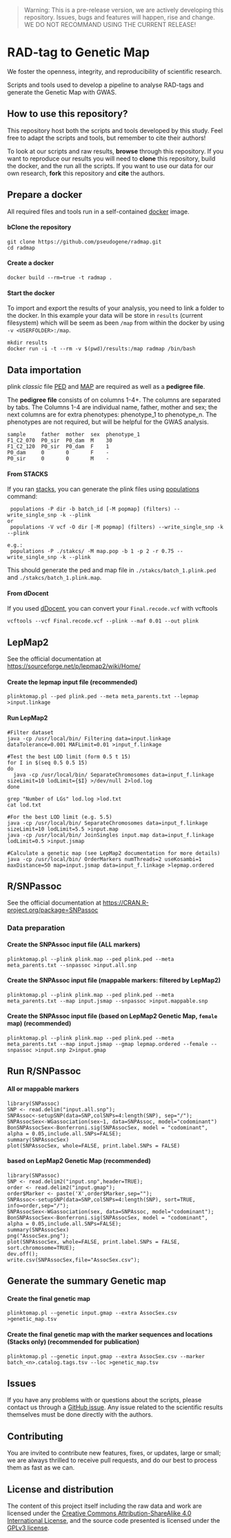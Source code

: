 > Warning: This is a pre-release version, we are actively developing this repository. Issues, bugs and features will happen, rise and change. WE DO NOT RECOMMAND USING THE CURRENT RELEASE!

# RAD-tag to Genetic Map

We foster the openness, integrity, and reproducibility of scientific research.

Scripts and tools used to develop a pipeline to analyse RAD-tags and generate the Genetic Map with GWAS.


## How to use this repository?

This repository host both the scripts and tools developed by this study. Feel free to adapt the scripts and tools, but remember to cite their authors!

To look at our scripts and raw results, **browse** through this repository. If you want to reproduce our results you will need to **clone** this repository, build the docker, and the run all the scripts. If you want to use our data for our own research, **fork** this repository and **cite** the authors.


## Prepare a docker

All required files and tools run in a self-contained [docker](https://www.docker.com/) image.

#### bClone the repository

```
git clone https://github.com/pseudogene/radmap.git
cd radmap
```

#### Create a docker

```
docker build --rm=true -t radmap .
```

#### Start the docker

To import and export the results of your analysis, you need to link a folder to the docker. In this example your data will be store in `results` (current filesystem) which will be seem as been `/map` from within the docker by using `-v <USERFOLDER>:/map`.

```
mkdir results
docker run -i -t --rm -v $(pwd)/results:/map radmap /bin/bash
```

## Data importation
plink _classic_ file [PED](http://pngu.mgh.harvard.edu/~purcell/plink/data.shtml#ped) and [MAP](http://pngu.mgh.harvard.edu/~purcell/plink/data.shtml#map) are required as well as a **pedigree file**.

The **pedigree file** consists of on columns 1-4+. The columns are separated by tabs. The Columns 1-4 are individual name, father, mother and sex; the next columns are for extra phenotypes: phenotype\_1 to phenotype\_n. The phenotypes are not required, but will be helpful for the GWAS analysis.

```
sample     father  mother  sex  phenotype_1
F1_C2_070  P0_sir  P0_dam  M    30
F1_C2_120  P0_sir  P0_dam  F    1
P0_dam     0       0       F    -
P0_sir     0       0       M    -
```

#### From STACKS

If you ran [stacks](http://catchenlab.life.illinois.edu/stacks/), you can generate the plink files using [populations](http://catchenlab.life.illinois.edu/stacks/comp/populations.php) command:

```
 populations -P dir -b batch_id [-M popmap] (filters) --write_single_snp -k --plink
or
 populations -V vcf -O dir [-M popmap] (filters) --write_single_snp -k --plink
```

```
e.g.:
 populations -P ./stakcs/ -M map.pop -b 1 -p 2 -r 0.75 --write_single_snp -k --plink
```

This should generate the ped and map file in `./stakcs/batch_1.plink.ped` and `./stakcs/batch_1.plink.map`.

#### From dDocent

If you used [dDocent](https://ddocent.wordpress.com/), you can convert your `Final.recode.vcf` with vcftools

```
vcftools --vcf Final.recode.vcf --plink --maf 0.01 --out plink
```

## LepMap2
See the official documentation at https://sourceforge.net/p/lepmap2/wiki/Home/

#### Create the lepmap input file  (recommended)

```
plinktomap.pl --ped plink.ped --meta meta_parents.txt --lepmap >input.linkage
```

#### Run LepMap2

```
#Filter dataset
java -cp /usr/local/bin/ Filtering data=input.linkage dataTolerance=0.001 MAFLimit=0.01 >input_f.linkage

#Test the best LOD limit (form 0.5 t 15)
for I in $(seq 0.5 0.5 15)
do
  java -cp /usr/local/bin/ SeparateChromosomes data=input_f.linkage sizeLimit=10 lodLimit={$I} >/dev/null 2>lod.log
done

grep "Number of LGs" lod.log >lod.txt
cat lod.txt

#For the best LOD limit (e.g. 5.5)
java -cp /usr/local/bin/ SeparateChromosomes data=input_f.linkage sizeLimit=10 lodLimit=5.5 >input.map
java -cp /usr/local/bin/ JoinSingles input.map data=input_f.linkage lodLimit=0.5 >input.jsmap

#Calculate a genetic map (see LepMap2 documentation for more details)
java -cp /usr/local/bin/ OrderMarkers numThreads=2 useKosambi=1 maxDistance=50 map=input.jsmap data=input_f.linkage >lepmap.ordered
```

## R/SNPassoc
See the official documentation at https://CRAN.R-project.org/package=SNPassoc

### Data preparation

#### Create the SNPAssoc input file (ALL markers)

```
plinktomap.pl --plink plink.map --ped plink.ped --meta meta_parents.txt --snpassoc >input.all.snp
```

#### Create the SNPAssoc input file (mappable markers: filtered by LepMap2)

```
plinktomap.pl --plink plink.map --ped plink.ped --meta meta_parents.txt --map input.jsmap --snpassoc >input.mappable.snp
```

#### Create the SNPAssoc input file (based on LepMap2 Genetic Map, `female` map)  (recommended)

```
plinktomap.pl --plink plink.map --ped plink.ped --meta meta_parents.txt --map input.jsmap --gmap lepmap.ordered --female --snpassoc >input.snp 2>input.gmap
```

## Run R/SNPassoc

#### All or mappable markers

```
library(SNPassoc)
SNP <- read.delim("input.all.snp");
SNPAssoc<-setupSNP(data=SNP,colSNPs=4:length(SNP), sep="/");
SNPAssocSex<-WGassociation(sex~1, data=SNPAssoc, model="codominant")
BonSNPAssocSex<-Bonferroni.sig(SNPAssocSex, model = "codominant", alpha = 0.05,include.all.SNPs=FALSE);
summary(SNPAssocSex)
plot(SNPAssocSex, whole=FALSE, print.label.SNPs = FALSE)
```

#### based on LepMap2 Genetic Map  (recommended)

```
library(SNPassoc)
SNP <- read.delim2("input.snp",header=TRUE);
order <- read.delim2("input.gmap");
order$Marker <- paste('X',order$Marker,sep="");
SNPAssoc<-setupSNP(data=SNP,colSNPs=4:length(SNP), sort=TRUE, info=order,sep="/");
SNPAssocSex<-WGassociation(sex, data=SNPAssoc, model="codominant");
BonSNPAssocSex<-Bonferroni.sig(SNPAssocSex, model = "codominant", alpha = 0.05,include.all.SNPs=FALSE);
summary(SNPAssocSex)
png("AssocSex.png");
plot(SNPAssocSex, whole=FALSE, print.label.SNPs = FALSE, sort.chromosome=TRUE);
dev.off();
write.csv(SNPAssocSex,file="AssocSex.csv");
```

## Generate the summary Genetic map

#### Create the final genetic map

```
plinktomap.pl --genetic input.gmap --extra AssocSex.csv >genetic_map.tsv
```

#### Create the final genetic map with the marker sequences and locations (Stacks only)   (recommended **for publication**)

```
plinktomap.pl --genetic input.gmap --extra AssocSex.csv --marker batch_<n>.catalog.tags.tsv --loc >genetic_map.tsv
```

## Issues

If you have any problems with or questions about the scripts, please contact us through a [GitHub issue](https://github.com/pseudogene/radmap/issues).
Any issue related to the scientific results themselves must be done directly with the authors.


## Contributing

You are invited to contribute new features, fixes, or updates, large or small; we are always thrilled to receive pull requests, and do our best to process them as fast as we can.


## License and distribution

The content of this project itself including the raw data and work are licensed under the [Creative Commons Attribution-ShareAlike 4.0 International License](http://creativecommons.org/licenses/by-sa/4.0/), and the source code presented is licensed under the [GPLv3 license](http://www.gnu.org/licenses/gpl-3.0.html).